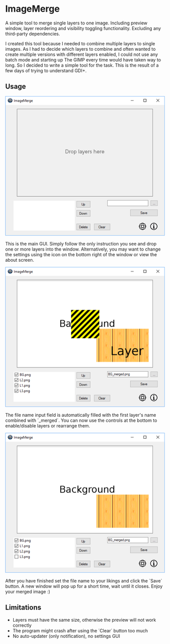 # ImageMerge
A simple tool to merge single layers to one image. Including preview window, layer reordering and visibility toggling functionality. Excluding any third-party dependencies.

I created this tool because I needed to combine multiple layers to single images. As I had to decide which layers to combine and often wanted to create multiple versions with different layers enabled, I could not use any batch mode and starting up The GIMP every time would have taken way to long. So I decided to write a simple tool for the task. This is the result of a few days of trying to understand GDI+.

## Usage
![Main GUI](https://raw.githubusercontent.com/Bioruebe/ImageMerge/master/documentation/01%20MainGUI.png)

This is the main GUI. Simply follow the only instruction you see and drop one or more layers into the window.
Alternatively, you may want to change the settings using the icon on the bottom right of the window or view the about screen.

![Layers](https://raw.githubusercontent.com/Bioruebe/ImageMerge/master/documentation/02%20Layer.png)

The file name input field is automatically filled with the first layer's name combined with ´_merged´.
You can now use the controls at the bottom to enable/disable layers or rearrange them.

![Layers, rearranged](https://raw.githubusercontent.com/Bioruebe/ImageMerge/master/documentation/03%20Modification.png)

After you have finished set the file name to your likings and click the ´Save´ button. A new window will pop up for a short time, wait until it closes. Enjoy your merged image :)

## Limitations
- Layers must have the same size, otherwise the preview will not work correctly
- The program might crash after using the ´Clear´ button too much
- No auto-updater (only notification), no settings GUI
